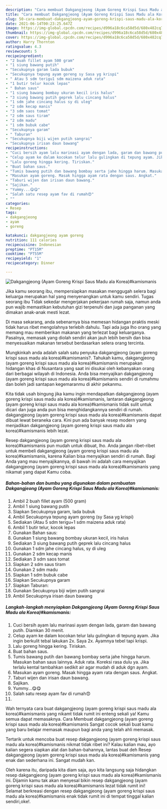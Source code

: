 ```yaml
---
description: "Cara membuat Dakgangjeong (Ayam Goreng Krispi Saus Madu ala Korea)#kamismanis yang lezat dan Mudah Dibuat"
title: "Cara membuat Dakgangjeong (Ayam Goreng Krispi Saus Madu ala Korea)#kamismanis yang lezat dan Mudah Dibuat"
slug: 50-cara-membuat-dakgangjeong-ayam-goreng-krispi-saus-madu-ala-koreakamismanis-yang-lezat-dan-mudah-dibuat
date: 2021-06-14T00:23:25.647Z
image: https://img-global.cpcdn.com/recipes/d996a18c6ca58d5d/680x482cq70/dakgangjeong-ayam-goreng-krispi-saus-madu-ala-koreakamismanis-foto-resep-utama.jpg
thumbnail: https://img-global.cpcdn.com/recipes/d996a18c6ca58d5d/680x482cq70/dakgangjeong-ayam-goreng-krispi-saus-madu-ala-koreakamismanis-foto-resep-utama.jpg
cover: https://img-global.cpcdn.com/recipes/d996a18c6ca58d5d/680x482cq70/dakgangjeong-ayam-goreng-krispi-saus-madu-ala-koreakamismanis-foto-resep-utama.jpg
author: Harry Thornton
ratingvalue: 4.3
reviewcount: 5
recipeingredient:
- "2 buah fillet ayam 500 gram"
- "1 siung bawang putih"
- "Secukupnya garam lada bubuk"
- "Secukupnya tepung ayam goreng sy Sasa yg krispi"
- " Atau 5 sdm terigu1 sdm maizena aduk rata"
- "1 butir telur kocok lepas"
- " Bahan saus"
- "1 siung bawang bombay ukuran kecil iris halus"
- "3 siung bawang putih geprek lalu cincang halus"
- "1 sdm jahe cincang halus sy di uleg"
- "2 sdm kecap manis"
- "3 sdm saos tomat"
- "2 sdm saus tiram"
- "2 sdm madu"
- "1 sdm bubuk cabe"
- "Secukupnya garam"
- " Taburan"
- "Secukupnya biji wijen putih sangrai"
- "Secukupnya irisan daun bawang"
recipeinstructions:
- "Cuci bersih ayam lalu marinasi ayam dengan lada, garam dan bawang putih. Diamkan 30 menit."
- "Celup ayam ke dalam kocokan telur lalu gulingkan di tepung ayam. Jika ingin berkulit tebal lakukan 2x. Saya 2x. Ayamnya tebel tapi krispi."
- "Lalu goreng hingga kering. Tiriskan."
- "Buat bahan saus."
- "Tumis bawang putih dan bawang bombay serta jahe hingga harum. Masukan bahan saus lainnya. Aduk rata. Koreksi rasa dulu ya. Jika terlalu kental tambahkan sedikit air agar mudah di aduk dgn ayam."
- "Masukan ayam goreng. Masak hingga ayam rata dengan saus. Angkat."
- "Taburi wijen dan irisan daun bawang."
- "Sajikan."
- "Yummy...😋😋"
- "Salah satu resep ayam fav di rumah😍"
- ""
categories:
- Resep
tags:
- dakgangjeong
- ayam
- goreng

katakunci: dakgangjeong ayam goreng 
nutrition: 111 calories
recipecuisine: Indonesian
preptime: "PT15M"
cooktime: "PT55M"
recipeyield: "1"
recipecategory: Dinner

---
```



![Dakgangjeong (Ayam Goreng Krispi Saus Madu ala Korea)#kamismanis](https://img-global.cpcdn.com/recipes/d996a18c6ca58d5d/680x482cq70/dakgangjeong-ayam-goreng-krispi-saus-madu-ala-koreakamismanis-foto-resep-utama.jpg)

Jika kamu seorang ibu, mempersiapkan masakan menggugah selera bagi keluarga merupakan hal yang menyenangkan untuk kamu sendiri. Tugas seorang ibu Tidak sekedar mengerjakan pekerjaan rumah saja, namun anda pun wajib memastikan kebutuhan gizi terpenuhi dan juga panganan yang dimakan anak-anak mesti lezat.

Di masa  sekarang, anda sebenarnya bisa memesan hidangan praktis meski tidak harus ribet mengolahnya terlebih dahulu. Tapi ada juga lho orang yang memang mau memberikan makanan yang terlezat bagi keluarganya. Pasalnya, memasak yang diolah sendiri akan jauh lebih bersih dan bisa menyesuaikan makanan tersebut berdasarkan selera orang tercinta. 



Mungkinkah anda adalah salah satu penyuka dakgangjeong (ayam goreng krispi saus madu ala korea)#kamismanis?. Tahukah kamu, dakgangjeong (ayam goreng krispi saus madu ala korea)#kamismanis merupakan hidangan khas di Nusantara yang saat ini disukai oleh kebanyakan orang dari berbagai wilayah di Indonesia. Anda bisa menyajikan dakgangjeong (ayam goreng krispi saus madu ala korea)#kamismanis sendiri di rumahmu dan boleh jadi santapan kegemaranmu di akhir pekanmu.

Kita tidak usah bingung jika kamu ingin mendapatkan dakgangjeong (ayam goreng krispi saus madu ala korea)#kamismanis, lantaran dakgangjeong (ayam goreng krispi saus madu ala korea)#kamismanis tidak sulit untuk dicari dan juga anda pun bisa menghidangkannya sendiri di rumah. dakgangjeong (ayam goreng krispi saus madu ala korea)#kamismanis dapat dibuat lewat beraneka cara. Kini pun ada banyak resep modern yang menjadikan dakgangjeong (ayam goreng krispi saus madu ala korea)#kamismanis lebih lezat.

Resep dakgangjeong (ayam goreng krispi saus madu ala korea)#kamismanis pun mudah untuk dibuat, lho. Anda jangan ribet-ribet untuk membeli dakgangjeong (ayam goreng krispi saus madu ala korea)#kamismanis, karena Kalian bisa menyajikan sendiri di rumah. Bagi Anda yang mau menyajikannya, di bawah ini adalah cara menyajikan dakgangjeong (ayam goreng krispi saus madu ala korea)#kamismanis yang nikamat yang dapat Kamu coba.

<!--inarticleads1-->

##### Bahan-bahan dan bumbu yang digunakan dalam pembuatan Dakgangjeong (Ayam Goreng Krispi Saus Madu ala Korea)#kamismanis:

1. Ambil 2 buah fillet ayam (500 gram)
1. Ambil 1 siung bawang putih
1. Siapkan Secukupnya garam, lada bubuk
1. Ambil Secukupnya tepung ayam goreng (sy Sasa yg krispi)
1. Sediakan  (Atau 5 sdm terigu+1 sdm maizena aduk rata)
1. Ambil 1 butir telur, kocok lepas
1. Gunakan  Bahan saus:
1. Gunakan 1 siung bawang bombay ukuran kecil, iris halus
1. Sediakan 3 siung bawang putih geprek lalu cincang halus
1. Gunakan 1 sdm jahe cincang halus, sy di uleg
1. Gunakan 2 sdm kecap manis
1. Sediakan 3 sdm saos tomat
1. Siapkan 2 sdm saus tiram
1. Gunakan 2 sdm madu
1. Siapkan 1 sdm bubuk cabe
1. Siapkan Secukupnya garam
1. Siapkan  Taburan:
1. Gunakan Secukupnya biji wijen putih sangrai
1. Ambil Secukupnya irisan daun bawang




<!--inarticleads2-->

##### Langkah-langkah menyiapkan Dakgangjeong (Ayam Goreng Krispi Saus Madu ala Korea)#kamismanis:

1. Cuci bersih ayam lalu marinasi ayam dengan lada, garam dan bawang putih. Diamkan 30 menit.
1. Celup ayam ke dalam kocokan telur lalu gulingkan di tepung ayam. Jika ingin berkulit tebal lakukan 2x. Saya 2x. Ayamnya tebel tapi krispi.
1. Lalu goreng hingga kering. Tiriskan.
1. Buat bahan saus.
1. Tumis bawang putih dan bawang bombay serta jahe hingga harum. Masukan bahan saus lainnya. Aduk rata. Koreksi rasa dulu ya. Jika terlalu kental tambahkan sedikit air agar mudah di aduk dgn ayam.
1. Masukan ayam goreng. Masak hingga ayam rata dengan saus. Angkat.
1. Taburi wijen dan irisan daun bawang.
1. Sajikan.
1. Yummy...😋😋
1. Salah satu resep ayam fav di rumah😍
1. 




Wah ternyata cara buat dakgangjeong (ayam goreng krispi saus madu ala korea)#kamismanis yang nikamt tidak rumit ini enteng sekali ya! Kamu semua dapat memasaknya. Cara Membuat dakgangjeong (ayam goreng krispi saus madu ala korea)#kamismanis Sangat cocok sekali buat kamu yang baru belajar memasak maupun bagi anda yang telah ahli memasak.

Tertarik untuk mencoba buat resep dakgangjeong (ayam goreng krispi saus madu ala korea)#kamismanis nikmat tidak ribet ini? Kalau kalian mau, ayo kalian segera siapkan alat dan bahan-bahannya, lantas buat deh Resep dakgangjeong (ayam goreng krispi saus madu ala korea)#kamismanis yang enak dan sederhana ini. Sangat mudah kan. 

Oleh karena itu, daripada kita diam saja, ayo kita langsung saja hidangkan resep dakgangjeong (ayam goreng krispi saus madu ala korea)#kamismanis ini. Dijamin kamu tak akan menyesal bikin resep dakgangjeong (ayam goreng krispi saus madu ala korea)#kamismanis lezat tidak rumit ini! Selamat berkreasi dengan resep dakgangjeong (ayam goreng krispi saus madu ala korea)#kamismanis enak tidak rumit ini di tempat tinggal kalian sendiri,oke!.

